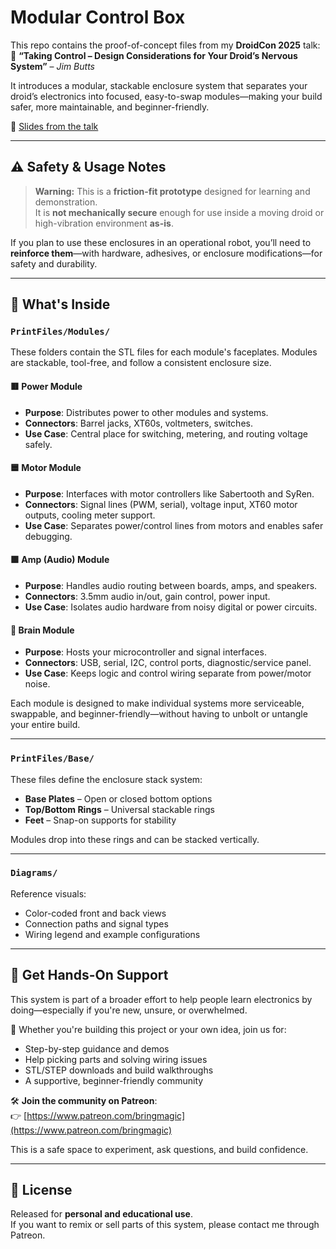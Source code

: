 # Modular Control Box

This repo contains the proof-of-concept files from my **DroidCon 2025** talk:  
🎤 **“Taking Control – Design Considerations for Your Droid’s Nervous System”** – *Jim Butts*

It introduces a modular, stackable enclosure system that separates your droid’s electronics into focused, easy-to-swap modules—making your build safer, more maintainable, and beginner-friendly.

📄 [Slides from the talk](./2025_droidcon_jbutts_slides.pdf)

---

## ⚠️ Safety & Usage Notes

> **Warning:** This is a **friction-fit prototype** designed for learning and demonstration.  
> It is **not mechanically secure** enough for use inside a moving droid or high-vibration environment **as-is**.

If you plan to use these enclosures in an operational robot, you’ll need to **reinforce them**—with hardware, adhesives, or enclosure modifications—for safety and durability.

---

## 🔧 What's Inside

### `PrintFiles/Modules/`

These folders contain the STL files for each module's faceplates. Modules are stackable, tool-free, and follow a consistent enclosure size.

#### 🟥 Power Module
- **Purpose**: Distributes power to other modules and systems.
- **Connectors**: Barrel jacks, XT60s, voltmeters, switches.
- **Use Case**: Central place for switching, metering, and routing voltage safely.

#### 🟦 Motor Module
- **Purpose**: Interfaces with motor controllers like Sabertooth and SyRen.
- **Connectors**: Signal lines (PWM, serial), voltage input, XT60 motor outputs, cooling meter support.
- **Use Case**: Separates power/control lines from motors and enables safer debugging.

#### 🟩 Amp (Audio) Module
- **Purpose**: Handles audio routing between boards, amps, and speakers.
- **Connectors**: 3.5mm audio in/out, gain control, power input.
- **Use Case**: Isolates audio hardware from noisy digital or power circuits.

#### 🧠 Brain Module
- **Purpose**: Hosts your microcontroller and signal interfaces.
- **Connectors**: USB, serial, I2C, control ports, diagnostic/service panel.
- **Use Case**: Keeps logic and control wiring separate from power/motor noise.

Each module is designed to make individual systems more serviceable, swappable, and beginner-friendly—without having to unbolt or untangle your entire build.

---

### `PrintFiles/Base/`

These files define the enclosure stack system:
- **Base Plates** – Open or closed bottom options
- **Top/Bottom Rings** – Universal stackable rings
- **Feet** – Snap-on supports for stability

Modules drop into these rings and can be stacked vertically.

---

### `Diagrams/`

Reference visuals:
- Color-coded front and back views
- Connection paths and signal types
- Wiring legend and example configurations

---

## 🧠 Get Hands-On Support

This system is part of a broader effort to help people learn electronics by doing—especially if you're new, unsure, or overwhelmed.

🔧 Whether you're building this project or your own idea, join us for:
- Step-by-step guidance and demos
- Help picking parts and solving wiring issues
- STL/STEP downloads and build walkthroughs
- A supportive, beginner-friendly community

🛠️ **Join the community on Patreon**:  
👉 [https://www.patreon.com/bringmagic](https://www.patreon.com/bringmagic)

This is a safe space to experiment, ask questions, and build confidence.

---

## 📄 License

Released for **personal and educational use**.  
If you want to remix or sell parts of this system, please contact me through Patreon.

